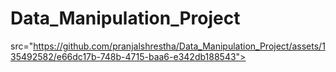 # Data_Manipulation_Project

src="https://github.com/pranjalshrestha/Data_Manipulation_Project/assets/135492582/e66dc17b-748b-4715-baa6-e342db188543">

